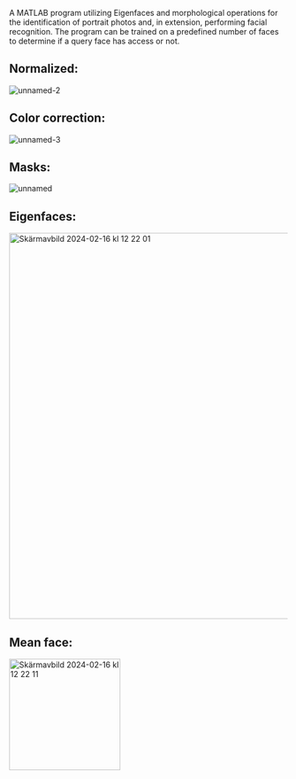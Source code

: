 A MATLAB program utilizing Eigenfaces and morphological operations for the identification of portrait photos and, in extension, performing facial recognition. The program can be trained on a predefined number of faces to determine if a query face has access or not.

## Normalized:

![unnamed-2](https://github.com/hamreliusfilip/Facial_Recognition/assets/91670593/c58b36dd-0978-4271-9c59-d6f88bb509ea)

## Color correction: 

![unnamed-3](https://github.com/hamreliusfilip/Facial_Recognition/assets/91670593/0c4e1525-feb6-4d9e-986b-dc48a385d0d3)

## Masks:

![unnamed](https://github.com/hamreliusfilip/Facial_Recognition/assets/91670593/d4113028-c624-4335-9881-6dc3f0b0ca77)

## Eigenfaces: 

<img width="697" alt="Skärmavbild 2024-02-16 kl  12 22 01" src="https://github.com/hamreliusfilip/Facial_Recognition/assets/91670593/8dbca120-660e-4ebe-9391-8fcad0edffc6">

## Mean face: 

<img width="201" alt="Skärmavbild 2024-02-16 kl  12 22 11" src="https://github.com/hamreliusfilip/Facial_Recognition/assets/91670593/4751083a-2623-4377-b2f5-0fa7aff252bc">

